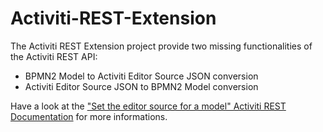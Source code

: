 # Activiti-REST-Extension
The Activiti REST Extension project provide two missing functionalities of the Activiti REST API: 
- BPMN2 Model to Activiti Editor Source JSON conversion
- Activiti Editor Source JSON to BPMN2 Model conversion

Have a look at the ["Set the editor source for a model" Activiti REST Documentation](https://www.activiti.org/userguide/#_set_the_editor_source_for_a_model) for more informations.

